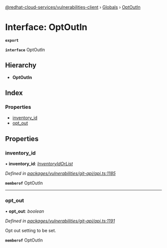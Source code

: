 [@redhat-cloud-services/vulnerabilities-client](../README.md) › [Globals](../globals.md) › [OptOutIn](optoutin.md)

# Interface: OptOutIn

**`export`** 

**`interface`** OptOutIn

## Hierarchy

* **OptOutIn**

## Index

### Properties

* [inventory_id](optoutin.md#inventory_id)
* [opt_out](optoutin.md#opt_out)

## Properties

###  inventory_id

• **inventory_id**: *[InventoryIdOrList](inventoryidorlist.md)*

*Defined in [packages/vulnerabilities/git-api/api.ts:1185](https://github.com/leSamo/javascript-clients/blob/master/packages/vulnerabilities/git-api/api.ts#L1185)*

**`memberof`** OptOutIn

___

###  opt_out

• **opt_out**: *boolean*

*Defined in [packages/vulnerabilities/git-api/api.ts:1191](https://github.com/leSamo/javascript-clients/blob/master/packages/vulnerabilities/git-api/api.ts#L1191)*

Opt out setting to be set.

**`memberof`** OptOutIn
